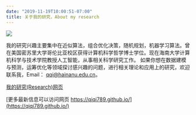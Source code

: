```yaml
---
date: "2019-11-19T10:00:51-07:00"
title: 关于我的研究，About my research
---
```


![](/./about_files/Qi_photo2.JPG)

我的研究兴趣主要集中在近似算法，组合优化决策，随机规划，机器学习算法。曾在美国密苏里大学哥伦比亚校区获得计算机科学哲学博士学位。现在海南大学计算机科学与技术学院教授人工智能，从事相关科学研究工作。
如果你想在数据建模与预测，运筹优化等领域探讨感兴趣的问题，进行相关理论和应用上的研究，欢迎联系我，Email： qqi@hainanu.edu.cn。

[我的研究(Research)网页](https://qiqi789.github.io/research/)

[更多最新信息可以访问网页 https://qiqi789.github.io/](https://qiqi789.github.io/)

  <div class="clustrmap_2" style="float: right; ">
        
  <script type="text/javascript" id="clustrmaps" src="//cdn.clustrmaps.com/map_v2.js?u=uEEw&d=VW_3s6UMNEB0hjShXsPzqtHsU0Dh8KQpZ2g_VEZI5nw"></script>
        
  </div>